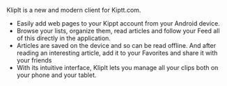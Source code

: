 KlipIt is a new and modern client for Kiptt.com.

* Easily add web pages to your Kippt account from your Android device. 
* Browse your lists, organize them, read articles and follow your Feed all of this directly in the application. 
* Articles are saved on the device and so can be read offline. And after reading an interesting article, add it to your Favorites and share it with your friends
* With its intuitive interface, KlipIt lets you manage all your clips both on your phone and your tablet.